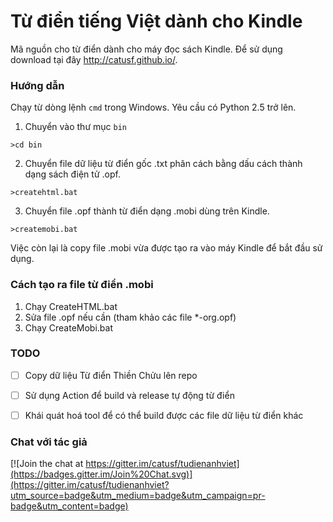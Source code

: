 # Từ điển tiếng Việt dành cho Kindle

Mã nguồn cho từ điển dành cho máy đọc sách Kindle. Để sử dụng download tại đây http://catusf.github.io/.

### Hướng dẫn

Chạy từ dòng lệnh `cmd` trong Windows. Yêu cầu có Python 2.5 trở lên.

1. Chuyển vào thư mục `bin`
```
>cd bin
```

2. Chuyển file dữ liệu từ điển gốc .txt phân cách bằng dấu cách thành dạng sách điện tử .opf.
```
>createhtml.bat
```

3. Chuyển file .opf thành từ điển dạng .mobi dùng trên Kindle.

```
>createmobi.bat
```

Việc còn lại là copy file .mobi vừa được tạo ra vào máy Kindle để bắt đầu sử dụng.

### Cách tạo ra file từ điển .mobi

1. Chạy CreateHTML.bat
2. Sửa file .opf nếu cần (tham khảo các file *-org.opf)
2. Chạy CreateMobi.bat

### TODO
- [ ] Copy dữ liệu Từ điển Thiền Chửu lên repo
- [ ] Sử dụng Action để build và release tự động từ điển
- [ ] Khái quát hoá tool để có thể build được các file dữ liệu từ điển khác


### Chat với tác giả

[![Join the chat at https://gitter.im/catusf/tudienanhviet](https://badges.gitter.im/Join%20Chat.svg)](https://gitter.im/catusf/tudienanhviet?utm_source=badge&utm_medium=badge&utm_campaign=pr-badge&utm_content=badge)
 
